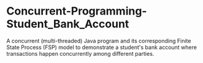# Concurrent-Programming-Student_Bank_Account
A concurrent (multi-threaded) Java program and its corresponding Finite State Process (FSP) model to demonstrate a student's bank account where transactions happen concurrently among different parties.
